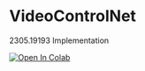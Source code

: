 # VideoControlNet
2305.19193 Implementation

<a target="_blank" href="https://colab.research.google.com/github/tumurzakov/VideoControlNet/blob/main/vcn.ipynb">
  <img src="https://colab.research.google.com/assets/colab-badge.svg" alt="Open In Colab"/>
</a>
